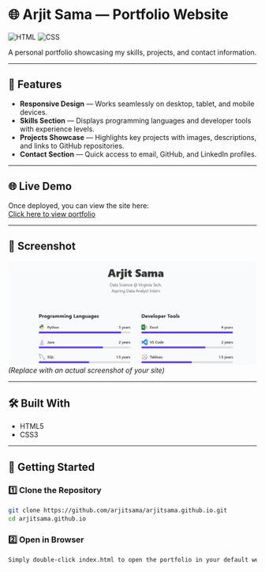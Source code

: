 # 🌐 Arjit Sama — Portfolio Website

![HTML](https://img.shields.io/badge/HTML5-E34F26?style=flat&logo=html5&logoColor=white)
![CSS](https://img.shields.io/badge/CSS3-1572B6?style=flat&logo=css3&logoColor=white)

A personal portfolio showcasing my skills, projects, and contact information.



---

## 📌 Features
- **Responsive Design** — Works seamlessly on desktop, tablet, and mobile devices.
- **Skills Section** — Displays programming languages and developer tools with experience levels.
- **Projects Showcase** — Highlights key projects with images, descriptions, and links to GitHub repositories.
- **Contact Section** — Quick access to email, GitHub, and LinkedIn profiles.

---

## 🌐 Live Demo
Once deployed, you can view the site here:  
[Click here to view portfolio](https://arjitsama.github.io/portfolio/)

---

## 📸 Screenshot
![Portfolio Screenshot](portfolio.png)  
*(Replace with an actual screenshot of your site)*

---

## 🛠️ Built With

- HTML5
- CSS3

---

## 🚀 Getting Started

### 1️⃣ Clone the Repository
```bash
git clone https://github.com/arjitsama/arjitsama.github.io.git
cd arjitsama.github.io
```

### 2️⃣ Open in Browser
```bash
Simply double-click index.html to open the portfolio in your default web browser.
```
